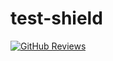 # test-shield

[![GitHub Reviews](https://github-reviews-staging.herokuapp.com/shield/mjackson/http-client.svg)](https://github-reviews-staging.herokuapp.com/mjackson/http-client)
